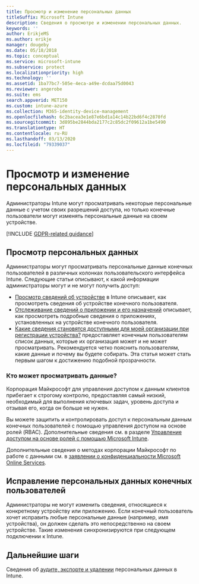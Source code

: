 ```yaml
---
title: Просмотр и изменение персональных данных
titleSuffix: Microsoft Intune
description: Сведения о просмотре и изменении персональных данных.
keywords: ''
author: ErikjeMS
ms.author: erikje
manager: dougeby
ms.date: 05/18/2018
ms.topic: conceptual
ms.service: microsoft-intune
ms.subservice: protect
ms.localizationpriority: high
ms.technology: ''
ms.assetid: 1ba77bc7-505e-4eca-a49e-dcdaa75d0043
ms.reviewer: angerobe
ms.suite: ems
search.appverid: MET150
ms.custom: intune-azure
ms.collection: M365-identity-device-management
ms.openlocfilehash: 6c2bacea3e1e87e6bd1a14c14b22bd6f4c2870fd
ms.sourcegitcommit: 3d895be2844bda2177c2c85dc2f09612a1be5490
ms.translationtype: HT
ms.contentlocale: ru-RU
ms.lasthandoff: 03/13/2020
ms.locfileid: "79339037"
---
```

# <a name="view-and-correct-personal-data"></a>Просмотр и изменение персональных данных

Администраторы Intune могут просматривать некоторые персональные данные с учетом своих разрешений доступа, но только конечные пользователи могут изменять персональные данные на своем устройстве.

[!INCLUDE [GDPR-related guidance](../includes/gdpr-dsr-and-stp-note.md)]


## <a name="view-personal-data"></a>Просмотр персональных данных

Администраторы могут просматривать персональные данные конечных пользователей в различных колонках пользовательского интерфейса Intune. Следующие статьи описывают, к какой информации администраторы могут и не могут получить доступ:
- [Просмотр сведений об устройстве](../remote-actions/device-inventory.md) в Intune описывает, как просмотреть сведения об устройстве конечного пользователя.
- [Отслеживание сведений о приложении и его назначений](../apps/apps-monitor.md) описывает, как просмотреть подробные сведения о приложениях, установленных на устройстве конечного пользователя.
- [Какие сведения становятся доступными для моей организации при регистрации устройства?](https://docs.microsoft.com/user-help/what-info-can-your-company-see-when-you-enroll-your-device-in-intune) предоставляет конечным пользователям список данных, которые их организация может и не может просматривать. Рекомендуется четко пояснить пользователям, какие данные и почему вы будете собирать. Эта статья может стать первым шагом к достижению подобной прозрачности.

### <a name="who-can-view-the-data"></a>Кто может просматривать данные?

Корпорация Майкрософт для управления доступом к данным клиентов прибегает к строгому контролю, предоставляя самый низкий, необходимый для выполнения ключевых задач, уровень доступа и отзывая его, когда он больше не нужен. 

Вы можете защитить и контролировать доступ к персональным данным конечных пользователей с помощью управления доступом на основе ролей (RBAC). Дополнительные сведения см. в разделе [Управление доступом на основе ролей с помощью Microsoft Intune](../fundamentals/role-based-access-control.md).

Дополнительные сведения о методах корпорации Майкрософт по работе с данными см. в [заявлении о конфиденциальности Microsoft Online Services](https://go.microsoft.com/fwlink/p/?linkid=131004&clcid=0x409). 

## <a name="correct-end-user-personal-data"></a>Исправление персональных данных конечных пользователей

Администраторы не могут изменить сведения, относящиеся к конкретному устройству или приложению. Если конечный пользователь хочет исправить любые персональные данные (например, имя устройства), он должен сделать это непосредственно на своем устройстве. Такие изменения синхронизируются при следующем подключении к Intune.


## <a name="next-steps"></a>Дальнейшие шаги

Сведения об [аудите, экспорте и удалении](privacy-data-audit-export-delete.md) персональных данных в Intune.
